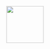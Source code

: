 <div id="header" align="center">
  <img src="https://media.giphy.com/media/M9gbBd9nbDrOTu1Mqx/giphy.gif" width="100"/>
</div>

<div 
  <img src= "[https://img.shields.io/badge/LinkedIn-blue](https://img.shields.io/badge/LinkedIn-blue?link=https%3A%2F%2Fwww.linkedin.com%2Fin%2Fluis-valle-arellanes-66155a124%2F
)https://img.shields.io/badge/LinkedIn-blue?link=https%3A%2F%2Fwww.linkedin.com%2Fin%2Fluis-valle-arellanes-66155a124%2F
">
</div>
